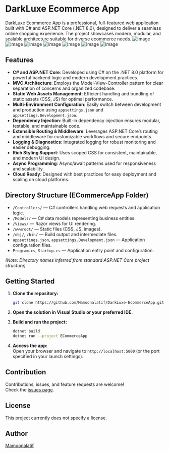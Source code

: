 # DarkLuxe Ecommerce App

DarkLuxe Ecommerce App is a professional, full-featured web application built with C# and ASP.NET Core (.NET 8.0), designed to deliver a seamless online shopping experience. The project showcases modern, modular, and scalable architecture suitable for diverse ecommerce needs.
![image](https://github.com/user-attachments/assets/3b864c61-783a-433a-82f6-32a05ab8b570)
![image](https://github.com/user-attachments/assets/bedfff08-1228-4e9d-91e5-740b9f644c8d)
![image](https://github.com/user-attachments/assets/4d7a9f47-b14c-4f1b-8300-b2c147ec873a)
![image](https://github.com/user-attachments/assets/189272d3-4ee6-442b-92e3-14b4da75b60e)
![image](https://github.com/user-attachments/assets/3d86cd82-06e9-4cf0-8d2a-fd09274d4bd8)
![image](https://github.com/user-attachments/assets/d922fdfe-8b0b-4613-9fbe-aae8dc2c4d29)
![image](https://github.com/user-attachments/assets/ad13ad72-b381-42a4-b337-1868dbda2add)

## Features

- **C# and ASP.NET Core**: Developed using C# on the .NET 8.0 platform for powerful backend logic and modern development practices.
- **MVC Architecture**: Employs the Model-View-Controller pattern for clear separation of concerns and organized codebase.
- **Static Web Assets Management**: Efficient handling and bundling of static assets (CSS, JS) for optimal performance.
- **Multi-Environment Configuration**: Easily switch between development and production using `appsettings.json` and `appsettings.Development.json`.
- **Dependency Injection**: Built-in dependency injection ensures modular, testable, and maintainable code.
- **Extensible Routing & Middleware**: Leverages ASP.NET Core’s routing and middleware for customizable workflows and secure endpoints.
- **Logging & Diagnostics**: Integrated logging for robust monitoring and easier debugging.
- **Rich Styling Support**: Uses scoped CSS for consistent, maintainable, and modern UI design.
- **Async Programming**: Async/await patterns used for responsiveness and scalability.
- **Cloud Ready**: Designed with best practices for easy deployment and scaling on cloud platforms.

## Directory Structure (ECommerceApp Folder)

- `/Controllers/` — C# controllers handling web requests and application logic.
- `/Models/` — C# data models representing business entities.
- `/Views/` — Razor views for UI rendering.
- `/wwwroot/` — Static files (CSS, JS, images).
- `/obj/`, `/bin/` — Build output and intermediate files.
- `appsettings.json`, `appsettings.Development.json` — Application configuration files.
- `Program.cs`, `Startup.cs` — Application entry point and configuration.

*(Note: Directory names inferred from standard ASP.NET Core project structure)*

## Getting Started

1. **Clone the repository:**
   ```bash
   git clone https://github.com/Mamoonalatif/DarkLuxe-EcommerceApp.git
   ```

2. **Open the solution in Visual Studio or your preferred IDE.**

3. **Build and run the project:**
   ```bash
   dotnet build
   dotnet run --project ECommerceApp
   ```

4. **Access the app:**  
   Open your browser and navigate to `http://localhost:5000` (or the port specified in your launch settings).

## Contribution

Contributions, issues, and feature requests are welcome!  
Check the [issues page](https://github.com/Mamoonalatif/DarkLuxe-EcommerceApp/issues).

## License

This project currently does not specify a license.

## Author

[Mamoonalatif](https://github.com/Mamoonalatif)
